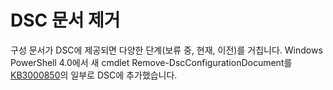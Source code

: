 # <a name="remove-dsc-documents"></a>DSC 문서 제거

구성 문서가 DSC에 제공되면 다양한 단계(보류 중, 현재, 이전)를 거칩니다. Windows PowerShell 4.0에서 새 cmdlet Remove-DscConfigurationDocument를 [KB3000850](https://support.microsoft.com/en-us/kb/3000850)의 일부로 DSC에 추가했습니다. 



<!--HONumber=Oct16_HO4-->


